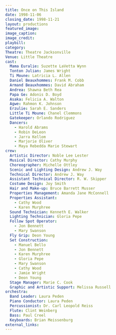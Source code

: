 ```yaml
---
title: Once on This Island
date: 1998-11-06
closing_date: 1998-11-21
layout: productions
featured_image: 
image_caption:
image_credit:
playbill: 
category: 
Theatre: Theatre Jacksonville
Venue: Little Theatre
cast:
  Mama Euralie: Suzette LaVetta Wynn
  Tonton Julian: James Wright
  Ti Moune: Latricia L. Allen
  Daniel Beauxhommes: Frank M. Cobb
  Armand Beauxhommes: David Abraham
  Andrea: Shawna Beth Rea
  Papa Ge: Adonis D. Boyd
  Asaka: Felicia A. Walton
  Agwe: Rahmon K. Johnson
  Erzulie: Sarah E. Sanders
  Little Ti Moune: Chanel Clemmons 
  Gatekeeper: Orlando Rodriguez
  Dancers:
    - Harold Abrams
    - Robin DeLeon
    - Jarra Kellom
    - Marjorie Oliver
    - Maya Rebedda Marie Stewart
crew:
  Artistic Director: Noble Lee Lester
  Musical Director: Cathy Murphy
  Choreographer: Michelle Ottley
  Scenic and Lighting Design: Andrew J. Way
  Technical Director: Andrew J. Way
  Assistant Technical Director: R. W. Skipper
  Costume Design: Joy Smith
  Hair and Make-up: Bruce Barrett Musser
  Properties Management: Amanda Jane McConnell
  Properties Assistant:
    - Cathy Wood
    - Karen Murphree
  Sound Technician: Kenneth E. Walker
  Lighting Technician: Gloria Pepe
  Follow Spot Operator:
    - Jon Bennett
    - Mary Swanson
  Fly Grip: Deon Young
  Set Construction:
    - Manuel Bello
    - Jon Bennett
    - Karen Murphree
    - Gloria Pepe
    - Mary Swanson
    - Cathy Wood
    - Jamie Wright
    - Deon Young
  Stage Manager: Marie C. Cook
  Graphic and Artistic Support: Melissa Russell
orchestra:
  Band Leader: Laura Peden
  Piano Conductor: Laura Peden
  Percussionist: Dr. Carl Leopold Reiss
  Flute: Clint Weinberg
  Bass: Paul Creel
  Keyboards: Brian Meissenburg
external_links:
---
```


